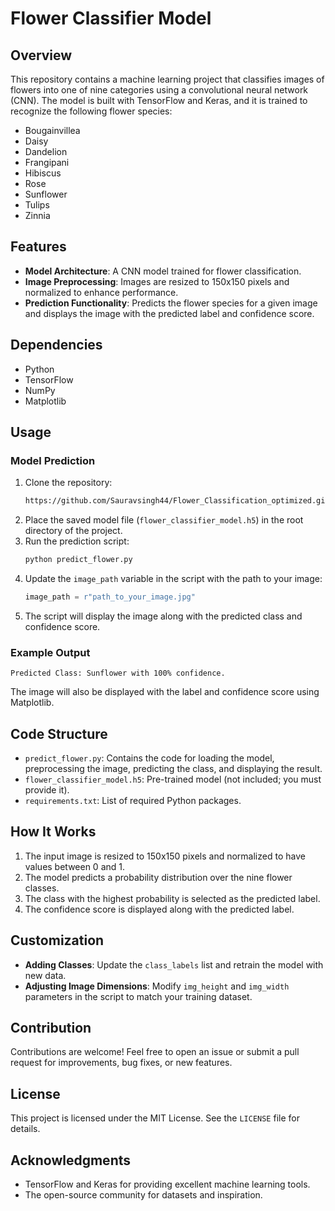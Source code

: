 # Flower Classifier Model

## Overview
This repository contains a machine learning project that classifies images of flowers into one of nine categories using a convolutional neural network (CNN). The model is built with TensorFlow and Keras, and it is trained to recognize the following flower species:

- Bougainvillea
- Daisy
- Dandelion
- Frangipani
- Hibiscus
- Rose
- Sunflower
- Tulips
- Zinnia

## Features
- **Model Architecture**: A CNN model trained for flower classification.
- **Image Preprocessing**: Images are resized to 150x150 pixels and normalized to enhance performance.
- **Prediction Functionality**: Predicts the flower species for a given image and displays the image with the predicted label and confidence score.

## Dependencies
- Python 
- TensorFlow 
- NumPy
- Matplotlib

## Usage
### Model Prediction
1. Clone the repository:
   ```bash
   https://github.com/Sauravsingh44/Flower_Classification_optimized.git
   ```
2. Place the saved model file (`flower_classifier_model.h5`) in the root directory of the project.
3. Run the prediction script:
   ```bash
   python predict_flower.py
   ```
4. Update the `image_path` variable in the script with the path to your image:
   ```python
   image_path = r"path_to_your_image.jpg"
   ```
5. The script will display the image along with the predicted class and confidence score.

### Example Output
```plaintext
Predicted Class: Sunflower with 100% confidence.
```
The image will also be displayed with the label and confidence score using Matplotlib.

## Code Structure
- `predict_flower.py`: Contains the code for loading the model, preprocessing the image, predicting the class, and displaying the result.
- `flower_classifier_model.h5`: Pre-trained model (not included; you must provide it).
- `requirements.txt`: List of required Python packages.

## How It Works
1. The input image is resized to 150x150 pixels and normalized to have values between 0 and 1.
2. The model predicts a probability distribution over the nine flower classes.
3. The class with the highest probability is selected as the predicted label.
4. The confidence score is displayed along with the predicted label.

## Customization
- **Adding Classes**: Update the `class_labels` list and retrain the model with new data.
- **Adjusting Image Dimensions**: Modify `img_height` and `img_width` parameters in the script to match your training dataset.

## Contribution
Contributions are welcome! Feel free to open an issue or submit a pull request for improvements, bug fixes, or new features.

## License
This project is licensed under the MIT License. See the `LICENSE` file for details.

## Acknowledgments
- TensorFlow and Keras for providing excellent machine learning tools.
- The open-source community for datasets and inspiration.


